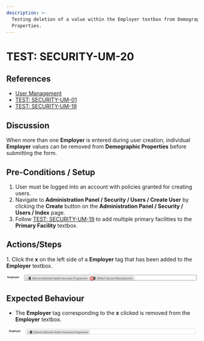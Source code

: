 ```yaml
---
description: >-
  Testing deletion of a value within the Employer textbox from Demographic
  Properties.
---
```


# TEST: SECURITY-UM-20

## References

* [User Management](broken-reference)
* [TEST: SECURITY-UM-01](test-security-um-01.md)
* [TEST: SECURITY-UM-19](test-security-um-19.md)

## Discussion

When more than one **Employer** is entered during user creation, individual **Employer** values can be removed from **Demographic Properties** before submitting the form.&#x20;

## Pre-Conditions / Setup

1. User must be logged into an account with policies granted for creating users.
2. Navigate to **Administration Panel / Security / Users / Create User** by clicking the **Create** button on the **Administration Panel / Security / Users / Index** page.
3. Follow [TEST: SECURITY-UM-19](test-security-um-19.md) to add multiple primary facilities to the **Primary Facility** textbox.

## Actions/Steps

1\. Click the **x** on the left side of a **Employer** tag that has been added to the **Employer** textbox.

![](<../../../../../../../.gitbook/assets/image (268).png>)

## Expected Behaviour

* The **Employer** tag corresponding to the **x** clicked is removed from the **Employer** textbox.

![](<../../../../../../../.gitbook/assets/image (263).png>)
